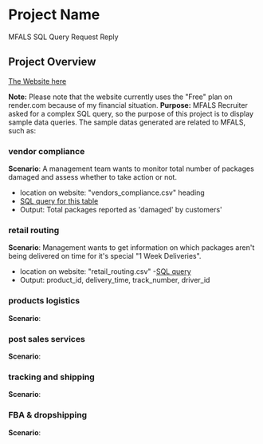 # Project Name
MFALS SQL Query Request Reply 

## Project Overview

[The Website here](https://mfals.onrender.com/)

**Note:** Please note that the website currently uses the "Free" plan on render.com because of my financial situation.
**Purpose:** MFALS Recruiter asked for a complex SQL query, so the purpose of this project is to display sample data queries. The sample datas generated are related to MFALS, such as:

### vendor compliance 
**Scenario**: A management team wants to monitor total number of packages damaged and assess whether to take action or not.
- location on website: "vendors_compliance.csv" heading
- [SQL query for this table](https://github.com/ghorus/mfals/blob/main/analyze_data/vendors_compliance.sql)
- Output: Total packages reported as 'damaged' by customers'

### retail routing
**Scenario**: Management wants to get information on which packages aren't being delivered on time for it's special "1 Week Deliveries".
- location on website: "retail_routing.csv"
-[SQL query](https://github.com/ghorus/mfals/blob/main/analyze_data/retail_routing.sql)
- Output: product_id, delivery_time, track_number, driver_id

### products logistics
**Scenario**:

### post sales services
**Scenario**:

### tracking and shipping
**Scenario**:

### FBA & dropshipping
**Scenario**:
